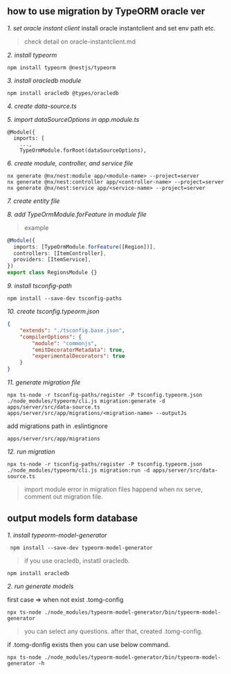 ## how to use migration by TypeORM oracle ver

*1. set oracle instant client*
install oracle instantclient and set env path etc.  
> check detail on oracle-instantclient.md


*2. install typeorm*
```
npm install typeorm @nestjs/typeorm
```

*3. install oracledb module* 
```
npm install oracledb @types/oracledb
```

*4. create data-source.ts*

*5. import dataSourceOptions in app.module.ts*  
```
@Module({
  imports: [
    ...,
    TypeOrmModule.forRoot(dataSourceOptions),
```

*6. create module, controller, and service file*
```
nx generate @nx/nest:module app/<module-name> --project=server
nx generate @nx/nest:controller app/<controller-name> --project=server
nx generate @nx/nest:service app/<service-name> --project=server
```

*7. create entity file*

*8. add TypeOrmModule.forFeature in module file*
> example  
```ts
@Module({
  imports: [TypeOrmModule.forFeature([Region])],  
  controllers: [ItemController],
  providers: [ItemService],
})
export class RegionsModule {}
```

*9. install tsconfig-path*  
```
npm install --save-dev tsconfig-paths
```

*10. create tsconfig.typeorm.json*
```json
{
    "extends": "./tsconfig.base.json",
    "compilerOptions": {
        "module": "commonjs",
        "emitDecoratorMetadata": true,
        "experimentalDecorators": true
    }
}
```

*11. generate migration file*  
```
npx ts-node -r tsconfig-paths/register -P tsconfig.typeorm.json ./node_modules/typeorm/cli.js migration:generate -d apps/server/src/data-source.ts apps/server/src/app/migrations/<migration-name> --outputJs
```

add migrations path in .eslintignore
```
apps/server/src/app/migrations
```

*12. run migration*  
```
npx ts-node -r tsconfig-paths/register -P tsconfig.typeorm.json ./node_modules/typeorm/cli.js migration:run -d apps/server/src/data-source.ts
```

> import module error in migration files happend when nx serve, comment out migration file.

## output models form database

*1. install typeorm-model-generator*
```
 npm install --save-dev typeorm-model-generator 
```
> if you use oracledb, instatll oracledb.
```
npm install oracledb
```

*2. run generate models*

first case => when not exist .tomg-config 
```
npx ts-node ./node_modules/typeorm-model-generator/bin/typeorm-model-generator
```
> you can select any questions. after that, created .tomg-config.

if .tomg-donfig exists then you can use below command.
```
npx ts-node ./node_modules/typeorm-model-generator/bin/typeorm-model-generator -h
```